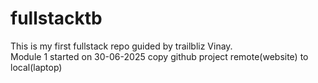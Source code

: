 # fullstacktb
This is my first fullstack repo guided by trailbliz Vinay.
<br>
Module 1 started on 30-06-2025
copy github project remote(website) to local(laptop)